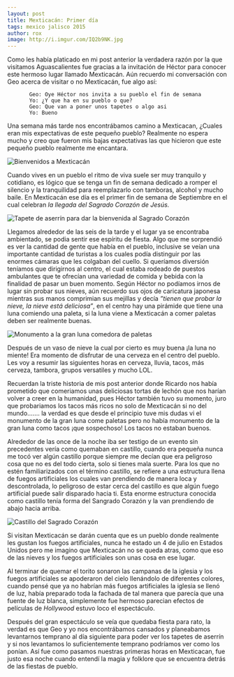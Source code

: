 ```yaml
---
layout: post
title: Mexticacán: Primer día 
tags: mexico jalisco 2015
author: rox
image: http://i.imgur.com/IQ2b9NK.jpg
---
```


Como les había platicado en mi post anterior la verdadera razón por la que visitamos Aguascalientes fue gracias a la invitación de Héctor para conocer este hermoso lugar llamado Mexticacán. Aún recuerdo mi conversación con Geo acerca de visitar o no Mexticacán, fue algo así:

           Geo: Oye Héctor nos invita a su pueblo el fin de semana
           Yo: ¿Y que ha en su pueblo o que?
           Geo: Que van a poner unos tapetes o algo asi
           Yo: Bueno

Una semana más tarde nos encontrábamos camino a Mexticacan, ¿Cuales eran mis expectativas de este pequeño pueblo? Realmente no espera mucho y creo que fueron mis bajas expectativas las que hicieron que este pequeño pueblo realmente me encantara.

![Bienvenidos a Mexticacán](http://i.imgur.com/kHEUcbE.jpg)

Cuando vives en un pueblo el ritmo de viva suele ser muy tranquilo y cotidiano, es lógico que se tenga un fin de semana dedicado a romper el silencio y la tranquilidad para reemplazarlo con tamboras, alcohol y mucho baile. En Mexticacán ese día es el primer fin de semana de Septiembre en el cual celebran *la llegada del Sagrado Corazón de Jesús.* 

![Tapete de aserrín para dar la bienvenida al Sagrado Corazón](http://i.imgur.com/IsNt0kM.jpg)

Llegamos alrededor de las seis de la tarde y el lugar ya se encontraba ambientado, se podia sentir ese espíritu de fiesta. Algo que me sorprendió es ver la cantidad de gente que había en el pueblo, inclusive se veían una importante cantidad de turistas a los cuales podía distinguir por las enormes cámaras que les colgaban del cuello. Si queríamos diversión teníamos que dirigirnos al centro, el cual estaba rodeado de puestos ambulantes que te ofrecían una variedad de comida y bebida con la finalidad de pasar un buen momento. Según Héctor no podíamos irnos de lugar sin probar sus nieves, aún recuerdo sus ojos de caricatura japonesa mientras sus manos comprimian sus mejillas y decía *”tienen que probar la nieve, la nieve está deliciosa”*, en el centro hay una pirámide que tiene una luna comiendo una paleta, si la luna viene a Mexticacán a comer paletas deben ser realmente buenas.

![Monumento a la gran luna comedora de paletas](http://i.imgur.com/puW6ij1.jpg)

Después de un vaso de nieve la cual por cierto es muy buena ¡la luna no miente! Era momento de disfrutar de una cerveza en el centro del pueblo. Les voy a resumir las siguientes horas en cerveza, lluvia, tacos, más cerveza, tambora, grupos versatiles y mucho LOL.

Recuerdan la triste historia de mis post anterior donde Ricardo nos había prometido que comeriamos unas deliciosas tortas de lechón que nos harían volver a creer en la humanidad, pues Héctor también tuvo su momento, juro que probariamos los tacos más ricos no solo de Mexticacán si no del mundo….... la verdad es que desde el principio tuve mis dudas vi el monumento de la gran luna come paletas pero no había monumento de la gran luna como tacos ¡que sospechoso! Los tacos no estaban buenos.

Alrededor de las once de la noche iba ser testigo de un evento sin precedentes vería como quemaban en castillo, cuando era pequeña nunca me tocó ver algún castillo porque siempre me decían que era peligroso cosa que no es del todo cierta, solo si tienes mala suerte. Para los que no estén familiarizados con el término castillo, se refiere a una estructura llena de fuegos artificiales los cuales van prendiendo de manera loca y descontrolada, lo peligroso de estar cerca del castillo es que algún fuego artificial puede salir disparado hacia ti. Esta enorme estructura conocida como castillo tenía forma del Sangrado Corazón y la van prendiendo de abajo hacia arriba.

![Castillo del Sagrado Corazón](http://i.imgur.com/du2dJxr.jpg)

Si visitan Mexticacán se darán cuenta que es un pueblo donde realmente les gustan los fuegos artificiales, nunca he estado un 4 de julio en Estados Unidos pero me imagino que Mexticacán no se queda atras, como que eso de las nieves y los fuegos artificiales son unas cosa en ese lugar.

Al terminar de quemar el torito sonaron las campanas de la iglesia y los fuegos artificiales se apoderaron del cielo llenándolo de diferentes colores, cuando pensé que ya no habrían más fuegos artificiales la iglesia se llenó de luz, había preparado toda la fachada de tal manera que parecía que una fuente de luz blanca, simplemente fue hermoso parecian efectos de películas de *Hollywood* estuvo loco el espectáculo.

Después del gran espectáculo se veía que quedaba fiesta para rato, la verdad es que Geo y yo nos encontrábamos cansados y planeabamos levantarnos temprano al día siguiente para poder ver los tapetes de aserrín y si nos levantamos lo suficientemente temprano podríamos ver como los ponían. Así fue como pasamos nuestras primeras horas en Mexticacan, fue justo esa noche cuando entendí la magia y folklore que se encuentra detrás de las fiestas de pueblo.
